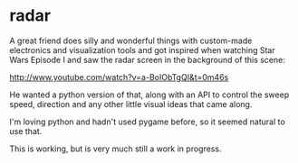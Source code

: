 radar
=====

A great friend does silly and wonderful things with custom-made electronics and visualization tools
and got inspired when watching Star Wars Episode I and saw the radar screen in the background of
this scene:

http://www.youtube.com/watch?v=a-BoIObTgQI&t=0m46s

He wanted a python version of that, along with an API to control the sweep speed, direction and
any other little visual ideas that came along.

I'm loving python and hadn't used pygame before, so it seemed natural to use that.

This is working, but is very much still a work in progress.
